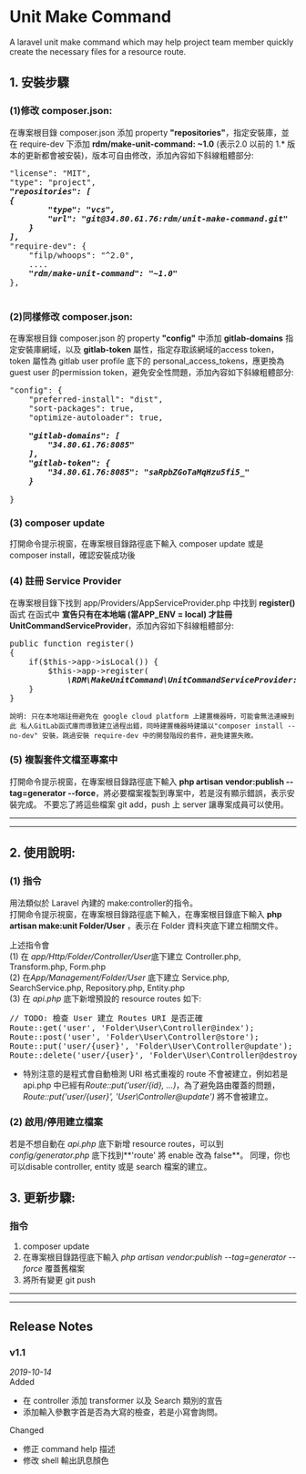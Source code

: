# Unit Make Command

<p>A laravel unit make command which may help project team member quickly create the necessary files for a resource route.</p>

## 1. 安裝步驟
    
    
### (1)修改 composer.json:
在專案根目錄 composer.json 添加 property **"repositories"**，指定安裝庫，並在 require-dev 下添加 **rdm/make-unit-command: ~1.0** (表示2.0 以前的 1.* 版本的更新都會被安裝)，版本可自由修改，添加內容如下斜線粗體部分:



<pre>
"license": "MIT",   
"type": "project",  
<em><strong>"repositories": [  
{  
        "type": "vcs",  
        "url": "git@34.80.61.76:rdm/unit-make-command.git"  
    }  
],</strong></em>  
"require-dev": {  
    "filp/whoops": "^2.0",  
    ....  
    <em><strong>"rdm/make-unit-command": "~1.0"</strong></em>  
},
</span>
</pre>



### (2)同樣修改 composer.json:
在專案根目錄 composer.json 的 property **"config"** 中添加 **gitlab-domains** 指定安裝庫網域，以及 **gitlab-token** 屬性，指定存取該網域的access token，token 屬性為 gitlab user profile 底下的 personal_access_tokens，應更換為 guest user 的permission token，避免安全性問題，添加內容如下斜線粗體部分:


<pre>
"config": {  
    "preferred-install": "dist",  
    "sort-packages": true,  
    "optimize-autoloader": true,  
    <em><strong>
    "gitlab-domains": [  
        "34.80.61.76:8085"  
    ],  
    "gitlab-token": {  
        "34.80.61.76:8085": "saRpbZGoTaMqHzu5fi5_"  
    }  
</strong></em>
}  
</pre>


### (3) composer update
打開命令提示視窗，在專案根目錄路徑底下輸入 composer update 或是 composer install，確認安裝成功後

### (4) 註冊 Service Provider
在專案根目錄下找到 app/Providers/AppServiceProvider.php 中找到 **register()** 函式 在函式中 **宣告只有在本地端 (當APP_ENV = local) 才註冊 UnitCommandServiceProvider**，添加內容如下斜線粗體部分:

<pre>
public function register()  
{  
    if($this->app->isLocal()) {  
        $this->app->register(  
            <em><strong>\RDM\MakeUnitCommand\UnitCommandServiceProvider::class);</strong></em>  
    }  
}
</pre>

`說明: 只在本地端註冊避免在 google cloud platform 上建置機器時，可能會無法連線到此 私人GitLab函式庫而導致建立過程出錯，同時建置機器時建議以"composer install --no-dev" 安裝，跳過安裝 require-dev 中的開發階段的套件，避免建置失敗。`  

### (5) 複製套件文檔至專案中
打開命令提示視窗，在專案根目錄路徑底下輸入 **php artisan vendor:publish --tag=generator --force**，將必要檔案複製到專案中，若是沒有顯示錯誤，表示安裝完成。
不要忘了將這些檔案 git add，push 上 server 讓專案成員可以使用。
  

------------------------------------------------------------------------------------------------------
------------------------------------------------------------------------------------------------------
  
## 2. 使用說明:
### (1) 指令
用法類似於 Laravel 內建的 make:controller的指令。  
打開命令提示視窗，在專案根目錄路徑底下輸入，在專案根目錄底下輸入 **php artisan make:unit Folder/User** ，表示在 Folder 資料夾底下建立相關文件。

上述指令會  
(1) 在 *app/Http/Folder/Controller/User*底下建立 Controller.php, Transform.php, Form.php  
(2) 在*App/Management/Folder/User* 底下建立 Service.php, SearchService.php, Repository.php, Entity.php  
(3) 在 *api.php* 底下新增預設的 resource routes 如下:  

<pre>
// TODO: 檢查 User 建立 Routes URI 是否正確
Route::get('user', 'Folder\User\Controller@index');
Route::post('user', 'Folder\User\Controller@store');
Route::put('user/{user}', 'Folder\User\Controller@update');
Route::delete('user/{user}', 'Folder\User\Controller@destroy');
</pre>
 
   * 特別注意的是程式會自動檢測 URI 格式重複的 route 不會被建立，例如若是 api.php 中已經有*Route::put('user/{id}, ...)*，為了避免路由覆蓋的問題，*Route::put('user/{user}', 'User\Controller@update')* 將不會被建立。   

### (2) 啟用/停用建立檔案
若是不想自動在 *api.php* 底下新增 resource routes，可以到*config/generator.php* 底下找到**'route'  將 enable 改為 false**。
同理，你也可以disable controller, entity 或是 search 檔案的建立。


## 3. 更新步驟:
### 指令
1.  composer update  
2.  在專案根目錄路徑底下輸入 *php artisan vendor:publish --tag=generator --force* 覆蓋舊檔案  
3.  將所有變更 git push  

------------------------------------------------------------------------------------------------------
------------------------------------------------------------------------------------------------------

## Release Notes
### v1.1  
*2019-10-14*  
Added
+ 在 controller 添加 transformer 以及 Search 類別的宣告  
+ 添加輸入參數字首是否為大寫的檢查，若是小寫會詢問。 

Changed  

+ 修正 command help 描述  
+ 修改 shell 輸出訊息顏色  

